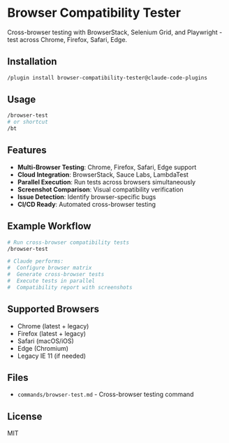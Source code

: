# Browser Compatibility Tester

Cross-browser testing with BrowserStack, Selenium Grid, and Playwright - test across Chrome, Firefox, Safari, Edge.

## Installation

```bash
/plugin install browser-compatibility-tester@claude-code-plugins
```

## Usage

```bash
/browser-test
# or shortcut
/bt
```

## Features

- **Multi-Browser Testing**: Chrome, Firefox, Safari, Edge support
- **Cloud Integration**: BrowserStack, Sauce Labs, LambdaTest
- **Parallel Execution**: Run tests across browsers simultaneously
- **Screenshot Comparison**: Visual compatibility verification
- **Issue Detection**: Identify browser-specific bugs
- **CI/CD Ready**: Automated cross-browser testing

## Example Workflow

```bash
# Run cross-browser compatibility tests
/browser-test

# Claude performs:
#  Configure browser matrix
#  Generate cross-browser tests
#  Execute tests in parallel
#  Compatibility report with screenshots
```

## Supported Browsers

- Chrome (latest + legacy)
- Firefox (latest + legacy)
- Safari (macOS/iOS)
- Edge (Chromium)
- Legacy IE 11 (if needed)

## Files

- `commands/browser-test.md` - Cross-browser testing command

## License

MIT
